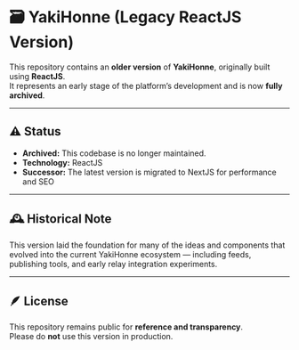 # 🗃️ YakiHonne (Legacy ReactJS Version)

This repository contains an **older version** of **YakiHonne**, originally built using **ReactJS**.  
It represents an early stage of the platform’s development and is now **fully archived**.

---

## ⚠️ Status

- **Archived:** This codebase is no longer maintained.  
- **Technology:** ReactJS  
- **Successor:** The latest version is migrated to NextJS for performance and SEO

---

## 🕰️ Historical Note

This version laid the foundation for many of the ideas and components that evolved into the current YakiHonne ecosystem — including feeds, publishing tools, and early relay integration experiments.

---

## 🪶 License

This repository remains public for **reference and transparency**.  
Please do **not** use this version in production.
